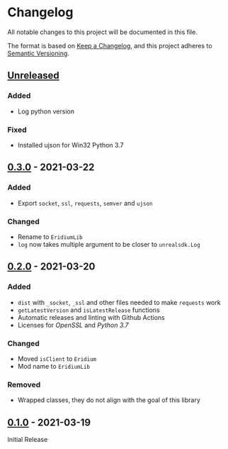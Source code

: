 # Changelog
All notable changes to this project will be documented in this file.

The format is based on [Keep a Changelog](https://keepachangelog.com/en/1.0.0/),
and this project adheres to [Semantic Versioning](https://semver.org/spec/v2.0.0.html).

## [Unreleased]

### Added

- Log python version

### Fixed

- Installed ujson for Win32 Python 3.7

## [0.3.0] - 2021-03-22

### Added

- Export `socket`, `ssl`, `requests`, `semver` and `ujson`

### Changed

- Rename to `EridiumLib`
- `log` now takes multiple argument to be closer to `unrealsdk.Log`

## [0.2.0] - 2021-03-20

### Added

- `dist` with `_socket`, `_ssl` and other files needed to make `requests` work
- `getLatestVersion` and `isLatestRelease` functions
- Automatic releases and linting with Github Actions
- Licenses for *OpenSSL* and *Python 3.7*

### Changed

- Moved `isClient` to `Eridium`
- Mod name to `EridiumLib`

### Removed

- Wrapped classes, they do not align with the goal of this library

## [0.1.0] - 2021-03-19

Initial Release

[Unreleased]: https://github.com/RLNT/bl2_eridium/compare/v0.3.0...HEAD
[0.3.0]: https://github.com/RLNT/bl2_eridium/compare/v0.2.0...v0.3.0
[0.2.0]: https://github.com/RLNT/bl2_eridium/compare/v0.1.0...v0.2.0
[0.1.0]: https://github.com/RLNT/bl2_eridium/releases/tag/v0.1.0